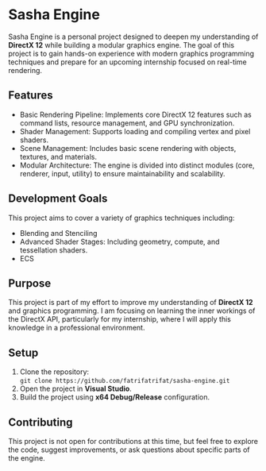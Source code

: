 # Sasha Engine

Sasha Engine is a personal project designed to deepen my understanding of **DirectX 12** while building a modular graphics engine. The goal of this project is to gain hands-on experience with modern graphics programming techniques and prepare for an upcoming internship focused on real-time rendering.

## Features

- Basic Rendering Pipeline: Implements core DirectX 12 features such as command lists, resource management, and GPU synchronization.
- Shader Management: Supports loading and compiling vertex and pixel shaders.
- Scene Management: Includes basic scene rendering with objects, textures, and materials.
- Modular Architecture: The engine is divided into distinct modules (core, renderer, input, utility) to ensure maintainability and scalability.

## Development Goals

This project aims to cover a variety of graphics techniques including:

- Blending and Stenciling
- Advanced Shader Stages: Including geometry, compute, and tessellation shaders.
- ECS

## Purpose

This project is part of my effort to improve my understanding of **DirectX 12** and graphics programming. I am focusing on learning the inner workings of the DirectX API, particularly for my internship, where I will apply this knowledge in a professional environment.

## Setup

1. Clone the repository:  
   `git clone https://github.com/fatrifatrifat/sasha-engine.git`
2. Open the project in **Visual Studio**.
3. Build the project using **x64 Debug/Release** configuration.

## Contributing

This project is not open for contributions at this time, but feel free to explore the code, suggest improvements, or ask questions about specific parts of the engine.
